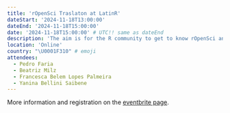 ```yaml
---
title: 'rOpenSci Traslaton at LatinR'
dateStart: '2024-11-18T13:00:00'
dateEnd: '2024-11-18T15:00:00'
date: '2024-11-18T15:00:00' # UTC!! same as dateEnd
description: 'The aim is for the R community to get to know rOpenSci and get together to learn how to contribute to the Portuguese translation project.'
location: 'Online'
country: "\U0001F310" # emoji
attendees:
  - Pedro Faria
  - Beatriz Milz
  - Francesca Belem Lopes Palmeira
  - Yanina Bellini Saibene
---
```


More information and registration on the [eventbrite page](https://www.eventbrite.cl/e/traducao-hackathon-traslaton-ropensci-tickets-1045507530167?aff=oddtdtcreator).